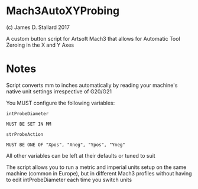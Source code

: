 # Mach3AutoXYProbing
(c) James D. Stallard 2017

A custom button script for Artsoft Mach3 that allows for Automatic Tool Zeroing in the X and Y Axes

# Notes
Script converts mm to inches automatically by reading your machine's native unit settings irrespective of G20/G21

 You MUST configure the following variables:
 
	intProbeDiameter
	
	MUST BE SET IN MM
	
	strProbeAction

	MUST BE ONE OF "Xpos", "Xneg", "Ypos", "Yneg"

All other variables can be left at their defaults or tuned to suit

The script allows you to run a metric and imperial units setup on the same machine (common in Europe), but in different Mach3 profiles without having to edit intProbeDiameter each time you switch units
